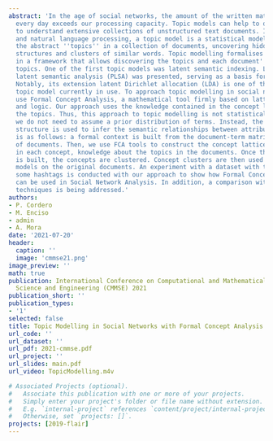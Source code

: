 ```yaml
---
abstract: 'In the age of social networks, the amount of the written material published
  every day exceeds our processing capacity. Topic models can help to organise and
  to understand extensive collections of unstructured text documents. In machine learning
  and natural language processing, a topic model is a statistical model for discovering
  the abstract ''topics'' in a collection of documents, uncovering hidden semantic
  structures and clusters of similar words. Topic modelling formalises this idea mathematically
  in a framework that allows discovering the topics and each document''s balance of
  topics. One of the first topic models was latent semantic indexing. Later, the probabilistic
  latent semantic analysis (PLSA) was presented, serving as a basis for many others.
  Notably, its extension latent Dirichlet allocation (LDA) is one of the most common
  topic model currently in use. To approach topic modelling in social networks, we
  use Formal Concept Analysis, a mathematical tool firmly based on lattice theory
  and logic. Our approach uses the knowledge contained in the concept lattice to extract
  the topics. Thus, this approach to topic modelling is not statistical. For example,
  we do not need to assume a prior distribution of terms. Instead, the actual data
  structure is used to infer the semantic relationships between attributes. The procedure
  is as follows: a formal context is built from the document-term matrix of the set
  of documents. Then, we use FCA tools to construct the concept lattice that contains,
  in each concept, knowledge about the topics in the documents. Once this lattice
  is built, the concepts are clustered. Concept clusters are then used to induce topic
  models on the original documents. An experiment with a dataset with tweets about
  some hashtags is conducted with our approach to show how Formal Concept Analysis
  can be used in Social Network Analysis. In addition, a comparison with classical
  techniques is being addressed.'
authors:
- P. Cordero
- M. Enciso
- admin
- A. Mora
date: '2021-07-20'
header:
  caption: ''
  image: 'cmmse21.png'
image_preview: ''
math: true
publication: International Conference on Computational and Mathematical Methods in
  Science and Engineering (CMMSE) 2021
publication_short: ''
publication_types:
- '1'
selected: false
title: Topic Modelling in Social Networks with Formal Concept Analysis
url_code: ''
url_dataset: ''
url_pdf: 2021-cmmse.pdf
url_project: ''
url_slides: main.pdf
url_video: TopicModelling.m4v

# Associated Projects (optional).
#   Associate this publication with one or more of your projects.
#   Simply enter your project's folder or file name without extension.
#   E.g. `internal-project` references `content/project/internal-project/index.md`.
#   Otherwise, set `projects: []`.
projects: [2019-flair]
---
```


